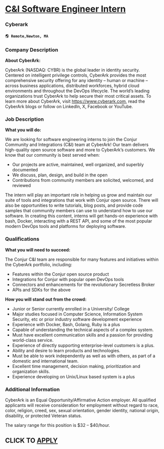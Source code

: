 # [C&I Software Engineer Intern](https://www.remotewlb.com/apply/c-i-software-engineer-intern)  
### Cyberark  
#### `🌎 Remote,Newton, MA`  

### **Company Description**

 **About CyberArk:**

CyberArk (NASDAQ: CYBR) is the global leader in identity security. Centered on intelligent privilege controls, CyberArk provides the most comprehensive security offering for any identity – human or machine – across business applications, distributed workforces, hybrid cloud environments and throughout the DevOps lifecycle. The world’s leading organizations trust CyberArk to help secure their most critical assets. To learn more about CyberArk, visit https://www.cyberark.com, read the CyberArk blogs or follow on LinkedIn, X, Facebook or YouTube.

###  **Job Description**

 **What you will do:**

We are looking for software engineering interns to join the Conjur Community and Integrations (C&I) team at CyberArk! Our team delivers high-quality open source software and more to CyberArk’s customers. We know that our community is best served when:

  * Our projects are active, maintained, well organized, and superbly documented
  * We discuss, plan, design, and build in the open
  * Contributions from community members are solicited, welcomed, and reviewed

The intern will play an important role in helping us grow and maintain our suite of tools and integrations that work with Conjur open source. There will also be opportunities to write tutorials, blog posts, and provide code samples that community members can use to understand how to use our software. In creating this content, interns will get hands-on experience with bash, Docker, interacting with a REST API, and some of the most popular modern DevOps tools and platforms for deploying software.

###  **Qualifications**

 **What you will need to succeed:**

The Conjur C&I team are responsible for many features and initiatives within the CyberArk portfolio, including:

  * Features within the Conjur open source product
  * Integrations for Conjur with popular open DevOps tools
  * Connectors and enhancements for the revolutionary Secretless Broker
  * APIs and SDKs for the above

 **How you will stand out from the crowd:**

  * Junior or Senior currently enrolled in a University/ College
  * Major studies focused in Computer Science, Information System Security, etc or prior industry software development experience 
  * Experience with Docker, Bash, Golang, Ruby is a plus
  * Capable of understanding the technical aspects of a complex system.
  * Must have excellent communication skills and a passion for providing world-class service.
  * Experience of directly supporting enterprise-level customers is a plus.
  * Ability and desire to learn products and technologies.
  * Must be able to work independently as well as with others, as part of a domestic and international team.
  * Excellent time management, decision making, prioritization and organization skills.
  * Experience developing on Unix/Linux based system is a plus

###  **Additional Information**

CyberArk is an Equal Opportunity/Affirmative Action employer. All qualified applicants will receive consideration for employment without regard to race, color, religion, creed, sex, sexual orientation, gender identity, national origin, disability, or protected Veteran status.

The salary range for this position is $32 – $40/hour.

  
## CLICK TO [APPLY](https://www.remotewlb.com/apply/c-i-software-engineer-intern)

